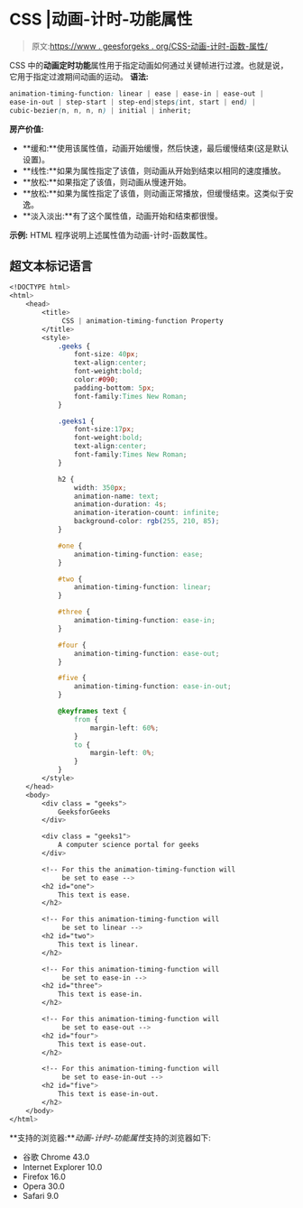 # CSS |动画-计时-功能属性

> 原文:[https://www . geesforgeks . org/CSS-动画-计时-函数-属性/](https://www.geeksforgeeks.org/css-animation-timing-function-property/)

CSS 中的**动画定时功能**属性用于指定动画如何通过关键帧进行过渡。也就是说，它用于指定过渡期间动画的运动。
**语法:**

```css
animation-timing-function: linear | ease | ease-in | ease-out | 
ease-in-out | step-start | step-end|steps(int, start | end) | 
cubic-bezier(n, n, n, n) | initial | inherit;
```

**房产价值:**

*   **缓和:**使用该属性值，动画开始缓慢，然后快速，最后缓慢结束(这是默认设置)。
*   **线性:**如果为属性指定了该值，则动画从开始到结束以相同的速度播放。
*   **放松:**如果指定了该值，则动画从慢速开始。
*   **放松:**如果为属性指定了该值，则动画正常播放，但缓慢结束。这类似于安逸。
*   **淡入淡出:**有了这个属性值，动画开始和结束都很慢。

**示例:** HTML 程序说明上述属性值为动画-计时-函数属性。

## 超文本标记语言

```css
<!DOCTYPE html>
<html>
    <head>
        <title>
             CSS | animation-timing-function Property
        </title>
        <style>
            .geeks {
                font-size: 40px;
                text-align:center;
                font-weight:bold;
                color:#090;
                padding-bottom: 5px;
                font-family:Times New Roman;
            }

            .geeks1 {
                font-size:17px;
                font-weight:bold;
                text-align:center;
                font-family:Times New Roman;
            }

            h2 {
                width: 350px;
                animation-name: text;
                animation-duration: 4s;
                animation-iteration-count: infinite;
                background-color: rgb(255, 210, 85);
            }

            #one {
                animation-timing-function: ease;
            }

            #two {
                animation-timing-function: linear;
            }

            #three {
                animation-timing-function: ease-in;
            }

            #four {
                animation-timing-function: ease-out;
            }

            #five {
                animation-timing-function: ease-in-out;
            }

            @keyframes text {
                from {
                    margin-left: 60%;
                }
                to {
                    margin-left: 0%;
                }
            }
        </style>
    </head>
    <body>
        <div class = "geeks">
            GeeksforGeeks
        </div>

        <div class = "geeks1">
            A computer science portal for geeks
        </div>

        <!-- For this the animation-timing-function will
             be set to ease -->
        <h2 id="one">
            This text is ease.
        </h2>

        <!-- For this animation-timing-function will
             be set to linear -->
        <h2 id="two">
            This text is linear.
        </h2>

        <!-- For this animation-timing-function will
             be set to ease-in -->
        <h2 id="three">
            This text is ease-in.
        </h2>

        <!-- For this animation-timing-function will
             be set to ease-out -->
        <h2 id="four">
            This text is ease-out.
        </h2>

        <!-- For this animation-timing-function will
             be set to ease-in-out -->
        <h2 id="five">
            This text is ease-in-out.
        </h2>
    </body>
</html>                                      
```

**支持的浏览器:***动画-计时-功能属性*支持的浏览器如下:

*   谷歌 Chrome 43.0
*   Internet Explorer 10.0
*   Firefox 16.0
*   Opera 30.0
*   Safari 9.0